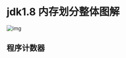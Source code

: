 # jdk1.8 内存划分整体图解

![img](https://javaguide.cn/assets/img/Java运行时数据区域JDK1.8.37016205.png)



## 程序计数器

